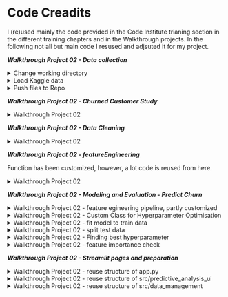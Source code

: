 # Code Creadits

I (re)used mainly the code provided in the Code Institute trianing section in the different training chapters and in the Walkthrough projects. In the following not all but main code I resused and adjsuted it for my project.

***Walkthrough Project 02 - Data collection***

<details>
    <summary>Change working directory</summary>

    import os
    current_dir = os.getcwd()
    current_dir

    os.chdir(os.path.dirname(current_dir))
    print("You set a new current directory")

    current_dir = os.getcwd()
    current_dir

</details>

<details>
    <summary>Load Kaggle data</summary>

    import os
    os.environ['KAGGLE_CONFIG_DIR'] = os.getcwd()
    ! chmod 600 kaggle.json

    KaggleDatasetPath = "codeinstitute/telecom-churn-dataset"
    DestinationFolder = "inputs/datasets/raw"   
    ! kaggle datasets download -d {KaggleDatasetPath} -p {DestinationFolder}

    ! unzip {DestinationFolder}/*.zip -d {DestinationFolder} \
    && rm {DestinationFolder}/*.zip \
    && rm kaggle.json

    import pandas as pd
    df = pd.read_csv(f"inputs/datasets/raw/WA_Fn-UseC_-Telco-Customer-Churn.csv")
    df.head()

</details>

<details>
    <summary>Push files to Repo</summary>

    import os
    try:
      os.makedirs(name='outputs/datasets/collection') # create outputs/datasets/collection folder
    except Exception as e:
      print(e)

    df.to_csv(f"outputs/datasets/collection/TelcoCustomerChurn.csv",index=False)

</details>

***Walkthrough Project 02 - Churned Customer Study***

<details>
    <summary>Walkthrough Project 02</summary>

      from ydata_profiling import ProfileReport
      pandas_report = ProfileReport(df=df, minimal=True)
      pandas_report.to_notebook_iframe()

      from feature_engine.encoding import OneHotEncoder
      encoder = OneHotEncoder(variables=df.columns[df.dtypes=='object'].to_list(), drop_last=False)
      df_ohe = encoder.fit_transform(df)
      print(df_ohe.shape)
      df_ohe.head(3)

</details>

***Walkthrough Project 02 - Data Cleaning***

<details>
    <summary>Walkthrough Project 02</summary>

      missing_data_absolute = df.isnull().sum()

      from sklearn.model_selection import train_test_split
      TrainSet, TestSet, _, __ = train_test_split(
                                        df,
                                        df['Churn'],
                                        test_size=0.2,
                                        random_state=0) 

      TrainSet.to_csv("outputs/datasets/cleaned/TrainSetCleaned.csv", index=False)

      TestSet.to_csv("outputs/datasets/cleaned/TestSetCleaned.csv", index=False)

</details>

***Walkthrough Project 02 - featureEngineering***

Function has been customized, however, a lot code is reused from here.

<details>
    <summary>Walkthrough Project 02</summary>

      import scipy.stats as stats
      import matplotlib.pyplot as plt
      import seaborn as sns
      import pandas as pd
      import warnings
      from feature_engine import transformation as vt
      from feature_engine.outliers import Winsorizer
      from feature_engine.encoding import OrdinalEncoder
      sns.set(style="whitegrid")
      warnings.filterwarnings('ignore')


      def FeatureEngineeringAnalysis(df, analysis_type=None):
          """
          - used for quick feature engineering on numerical and categorical variables
          to decide which transformation can better transform the distribution shape
          - Once transformed, use a reporting tool, like ydata-profiling, to evaluate distributions
          """
          check_missing_values(df)
          allowed_types = ['numerical', 'ordinal_encoder', 'outlier_winsorizer']
          check_user_entry_on_analysis_type(analysis_type, allowed_types)
          list_column_transformers = define_list_column_transformers(analysis_type)

          # Loop in each variable and engineer the data according to the analysis type
          df_feat_eng = pd.DataFrame([])
          for column in df.columns:
              # create additional columns (column_method) to apply the methods
              df_feat_eng = pd.concat([df_feat_eng, df[column]], axis=1)
              for method in list_column_transformers:
                  df_feat_eng[f"{column}_{method}"] = df[column]

              # Apply transformers in respective column_transformers
              df_feat_eng, list_applied_transformers = apply_transformers(
                  analysis_type, df_feat_eng, column)

              # For each variable, assess how the transformations perform
              transformer_evaluation(
                  column, list_applied_transformers, analysis_type, df_feat_eng)

          return df_feat_eng


      def check_user_entry_on_analysis_type(analysis_type, allowed_types):
          """ Check analysis type """
          if analysis_type is None:
              raise SystemExit(
                  f"You should pass analysis_type parameter as one of the following options: {allowed_types}")
          if analysis_type not in allowed_types:
              raise SystemExit(
                  f"analysis_type argument should be one of these options: {allowed_types}")


      def check_missing_values(df):
          if df.isna().sum().sum() != 0:
              raise SystemExit(
                  f"There is a missing value in your dataset. Please handle that before getting into feature engineering.")


      def define_list_column_transformers(analysis_type):
          """ Set suffix columns according to analysis_type"""
          if analysis_type == 'numerical':
              list_column_transformers = [
                  "log_e", "log_10", "reciprocal", "power", "box_cox", "yeo_johnson"]

          elif analysis_type == 'ordinal_encoder':
              list_column_transformers = ["ordinal_encoder"]

          elif analysis_type == 'outlier_winsorizer':
              list_column_transformers = ['iqr']

          return list_column_transformers


      def apply_transformers(analysis_type, df_feat_eng, column):
          for col in df_feat_eng.select_dtypes(include='category').columns:
              df_feat_eng[col] = df_feat_eng[col].astype('object')

          if analysis_type == 'numerical':
              df_feat_eng, list_applied_transformers = FeatEngineering_Numerical(
                  df_feat_eng, column)

          elif analysis_type == 'outlier_winsorizer':
              df_feat_eng, list_applied_transformers = FeatEngineering_OutlierWinsorizer(
                  df_feat_eng, column)

          elif analysis_type == 'ordinal_encoder':
              df_feat_eng, list_applied_transformers = FeatEngineering_CategoricalEncoder(
                  df_feat_eng, column)

          return df_feat_eng, list_applied_transformers


      def transformer_evaluation(column, list_applied_transformers, analysis_type, df_feat_eng):
          # For each variable, assess how the transformations perform
          print(f"* Variable Analyzed: {column}")
          print(f"* Applied transformation: {list_applied_transformers} \n")
          for col in [column] + list_applied_transformers:

              if analysis_type != 'ordinal_encoder':
                  DiagnosticPlots_Numerical(df_feat_eng, col)

              else:
                  if col == column:
                      DiagnosticPlots_Categories(df_feat_eng, col)
                  else:
                      DiagnosticPlots_Numerical(df_feat_eng, col)

              print("\n")


      def DiagnosticPlots_Categories(df_feat_eng, col):
          plt.figure(figsize=(4, 3))
          sns.countplot(data=df_feat_eng, x=col, palette=[
                        '#432371'], order=df_feat_eng[col].value_counts().index)
          plt.xticks(rotation=90)
          plt.suptitle(f"{col}", fontsize=30, y=1.05)
          plt.show()
          print("\n")


      def DiagnosticPlots_Numerical(df, variable):
          fig, axes = plt.subplots(1, 3, figsize=(12, 4))
          sns.histplot(data=df, x=variable, kde=True, element="step", ax=axes[0])
          stats.probplot(df[variable], dist="norm", plot=axes[1])
          sns.boxplot(x=df[variable], ax=axes[2])

          axes[0].set_title('Histogram')
          axes[1].set_title('QQ Plot')
          axes[2].set_title('Boxplot')
          fig.suptitle(f"{variable}", fontsize=30, y=1.05)
          plt.tight_layout()
          plt.show()


      def FeatEngineering_CategoricalEncoder(df_feat_eng, column):
          list_methods_worked = []
          try:
              encoder = OrdinalEncoder(encoding_method='arbitrary', variables=[
                                      f"{column}_ordinal_encoder"])
              df_feat_eng = encoder.fit_transform(df_feat_eng)
              list_methods_worked.append(f"{column}_ordinal_encoder")

          except Exception:
              df_feat_eng.drop([f"{column}_ordinal_encoder"], axis=1, inplace=True)

          return df_feat_eng, list_methods_worked


      def FeatEngineering_OutlierWinsorizer(df_feat_eng, column):
          list_methods_worked = []

          # Winsorizer iqr
          try:
              disc = Winsorizer(
                  capping_method='iqr', tail='both', fold=1.5, variables=[f"{column}_iqr"])
              df_feat_eng = disc.fit_transform(df_feat_eng)
              list_methods_worked.append(f"{column}_iqr")
          except Exception:
              df_feat_eng.drop([f"{column}_iqr"], axis=1, inplace=True)

          return df_feat_eng, list_methods_worked


      def FeatEngineering_Numerical(df_feat_eng, column):
          list_methods_worked = []

          # LogTransformer base e
          try:
              lt = vt.LogTransformer(variables=[f"{column}_log_e"])
              df_feat_eng = lt.fit_transform(df_feat_eng)
              list_methods_worked.append(f"{column}_log_e")
          except Exception:
              df_feat_eng.drop([f"{column}_log_e"], axis=1, inplace=True)

          # LogTransformer base 10
          try:
              lt = vt.LogTransformer(variables=[f"{column}_log_10"], base='10')
              df_feat_eng = lt.fit_transform(df_feat_eng)
              list_methods_worked.append(f"{column}_log_10")
          except Exception:
              df_feat_eng.drop([f"{column}_log_10"], axis=1, inplace=True)

          # ReciprocalTransformer
          try:
              rt = vt.ReciprocalTransformer(variables=[f"{column}_reciprocal"])
              df_feat_eng = rt.fit_transform(df_feat_eng)
              list_methods_worked.append(f"{column}_reciprocal")
          except Exception:
              df_feat_eng.drop([f"{column}_reciprocal"], axis=1, inplace=True)

          # PowerTransformer
          try:
              pt = vt.PowerTransformer(variables=[f"{column}_power"])
              df_feat_eng = pt.fit_transform(df_feat_eng)
              list_methods_worked.append(f"{column}_power")
          except Exception:
              df_feat_eng.drop([f"{column}_power"], axis=1, inplace=True)

          # BoxCoxTransformer
          try:
              bct = vt.BoxCoxTransformer(variables=[f"{column}_box_cox"])
              df_feat_eng = bct.fit_transform(df_feat_eng)
              list_methods_worked.append(f"{column}_box_cox")
          except Exception:
              df_feat_eng.drop([f"{column}_box_cox"], axis=1, inplace=True)

          # YeoJohnsonTransformer
          try:
              yjt = vt.YeoJohnsonTransformer(variables=[f"{column}_yeo_johnson"])
              df_feat_eng = yjt.fit_transform(df_feat_eng)
              list_methods_worked.append(f"{column}_yeo_johnson")
          except Exception:
              df_feat_eng.drop([f"{column}_yeo_johnson"], axis=1, inplace=True)

          return df_feat_eng, list_methods_worked



      from feature_engine.selection import SmartCorrelatedSelection
      corr_sel = SmartCorrelatedSelection(variables=None, method="spearman", threshold=0.6, selection_method="variance")

      corr_sel.fit_transform(df_engineering)
      corr_sel.correlated_feature_sets_
      
      corr_sel.features_to_drop_

</details>

***Walkthrough Project 02 - Modeling and Evaluation - Predict Churn***

<details>
    <summary>Walkthrough Project 02 - feature egineering pipeline, partly customized</summary>

      from sklearn.pipeline import Pipeline

      # Feature Engineering
      from feature_engine.selection import SmartCorrelatedSelection
      from feature_engine.encoding import OrdinalEncoder


      def PipelineDataCleaningAndFeatureEngineering():
          pipeline_base = Pipeline([
              ("OrdinalCategoricalEncoder", OrdinalEncoder(encoding_method='arbitrary',
                                                          variables=['gender', 'Partner', 'Dependents', 'PhoneService',
                                                                      'MultipleLines', 'InternetService', 'OnlineSecurity',
                                                                      'OnlineBackup', 'DeviceProtection', 'TechSupport',
                                                                      'StreamingTV', 'StreamingMovies', 'Contract',
                                                                      'PaperlessBilling', 'PaymentMethod'])),

              ("SmartCorrelatedSelection", SmartCorrelatedSelection(variables=None,
              method="spearman", threshold=0.6, selection_method="variance")),

          ])

          return pipeline_base


      PipelineDataCleaningAndFeatureEngineering()

</details>

<details>
    <summary>Walkthrough Project 02 - Custom Class for Hyperparameter Optimisation</summary>

      from sklearn.model_selection import GridSearchCV

class HyperparameterOptimizationSearch:

    def __init__(self, models, params):
        self.models = models
        self.params = params
        self.keys = models.keys()
        self.grid_searches = {}

    def fit(self, X, y, cv, n_jobs, verbose=1, scoring=None, refit=False):
        for key in self.keys:
            print(f"\nRunning GridSearchCV for {key} \n")

            model = PipelineClf(self.models[key])
            params = self.params[key]
            gs = GridSearchCV(model, params, cv=cv, n_jobs=n_jobs,
                              verbose=verbose, scoring=scoring, )
            gs.fit(X, y)
            self.grid_searches[key] = gs

    def score_summary(self, sort_by='mean_score'):
        def row(key, scores, params):
            d = {
                'estimator': key,
                'min_score': min(scores),
                'max_score': max(scores),
                'mean_score': np.mean(scores),
                'std_score': np.std(scores),
            }
            return pd.Series({**params, **d})

        rows = []
        for k in self.grid_searches:
            params = self.grid_searches[k].cv_results_['params']
            scores = []
            for i in range(self.grid_searches[k].cv):
                key = "split{}_test_score".format(i)
                r = self.grid_searches[k].cv_results_[key]
                scores.append(r.reshape(len(params), 1))

            all_scores = np.hstack(scores)
            for p, s in zip(params, all_scores):
                rows.append((row(k, s, p)))

        df = pd.concat(rows, axis=1).T.sort_values([sort_by], ascending=False)
        columns = ['estimator', 'min_score',
                   'mean_score', 'max_score', 'std_score']
        columns = columns + [c for c in df.columns if c not in columns]
        return df[columns], self.grid_searches

</details>

<details>
    <summary>Walkthrough Project 02 - fit model to train data</summary>

      pipeline_data_cleaning_feat_eng = PipelineDataCleaningAndFeatureEngineering()
      X_train = pipeline_data_cleaning_feat_eng.fit_transform(X_train)
      X_test = pipeline_data_cleaning_feat_eng.transform(X_test)
      print(X_train.shape, y_train.shape, X_test.shape, y_test.shape)

</details>

<details>
    <summary>Walkthrough Project 02 - split test data</summary>

      from sklearn.model_selection import train_test_split
      X_train, X_test, y_train, y_test = train_test_split(
          df.drop(['Churn'], axis=1),
          df['Churn'],
          test_size=0.2,
          random_state=0,
      )

      print(X_train.shape, y_train.shape, X_test.shape, y_test.shape)

    X_train = X_train.filter(best_features)
    X_test = X_test.filter(best_features)

    print(X_train.shape, y_train.shape, X_test.shape, y_test.shape)
    X_train.head(3)

</details>

<details>
    <summary>Walkthrough Project 02 - Finding best hyperparameter</summary>

      models_search = {
          "XGBClassifier":XGBClassifier(random_state=0),
      }

      params_search = {
          "XGBClassifier":{
              'model__learning_rate': [1e-1,1e-2,1e-3], 
              'model__max_depth': [3,10,None],
          }
      }

</details>

<details>
    <summary>Walkthrough Project 02 - feature importance check</summary>

        # create DataFrame to display feature importance
        df_feature_importance = (pd.DataFrame(data={
            'Feature': X_train.columns[pipeline_clf['feat_selection'].get_support()],
            'Importance': pipeline_clf['model'].feature_importances_})
            .sort_values(by='Importance', ascending=False)
        )

        # re-assign best_features order
        best_features = df_feature_importance['Feature'].to_list()

        # Most important features statement and plot
        print(f"* These are the {len(best_features)} most important features in descending order. "
            f"The model was trained on them: \n{df_feature_importance['Feature'].to_list()}")

        df_feature_importance.plot(kind='bar', x='Feature', y='Importance')
        plt.show()

</details>

***Walkthrough Project 02 - Streamlit pages and preparation***

<details>
    <summary>Walkthrough Project 02 - reuse structure of app.py </summary>

      import streamlit as st
      from app_pages.multipage import MultiPage

      # load pages scripts
      from app_pages.page_summary import page_summary_body
      from app_pages.page_churned_customer_study import page_churned_customer_study_body
      from app_pages.page_prospect import page_prospect_body
      from app_pages.page_project_hypothesis import page_project_hypothesis_body
      from app_pages.page_predict_churn import page_predict_churn_body
      from app_pages.page_predict_tenure import page_predict_tenure_body
      from app_pages.page_cluster import page_cluster_body

      app = MultiPage(app_name= "Churnometer") # Create an instance of the app 

      # Add your app pages here using .add_page()
      app.add_page("Quick Project Summary", page_summary_body)
      app.add_page("Customer Base Churn Study", page_churned_customer_study_body)
      app.add_page("Prospect Churnometer", page_prospect_body)
      app.add_page("Project Hypothesis and Validation", page_project_hypothesis_body)
      app.add_page("ML: Prospect Churn", page_predict_churn_body)
      app.add_page("ML: Prospect Tenure", page_predict_tenure_body)
      app.add_page("ML: Cluster Analysis", page_cluster_body)

      app.run() # Run the  app
</details>

<details>
    <summary>Walkthrough Project 02 - reuse structure of src/predictive_analysis_ui </summary>

      import streamlit as st


      def predict_churn(X_live, churn_features, churn_pipeline_dc_fe, churn_pipeline_model):

          # from live data, subset features related to this pipeline
          X_live_churn = X_live.filter(churn_features)

          # apply data cleaning / feat engine pipeline to live data
          X_live_churn_dc_fe = churn_pipeline_dc_fe.transform(X_live_churn)

          # predict
          churn_prediction = churn_pipeline_model.predict(X_live_churn_dc_fe)
          churn_prediction_proba = churn_pipeline_model.predict_proba(
              X_live_churn_dc_fe)
          # st.write(churn_prediction_proba)

          # Create a logic to display the results
          churn_prob = churn_prediction_proba[0, churn_prediction][0]*100
          if churn_prediction == 1:
              churn_result = 'will'
          else:
              churn_result = 'will not'

          statement = (
              f'### There is {churn_prob.round(1)}% probability '
              f'that this prospect **{churn_result} churn**.')

          st.write(statement)

          return churn_prediction

</details>

<details>
    <summary>Walkthrough Project 02 - reuse structure of src/data_management </summary>

      import streamlit as st
      import pandas as pd
      import numpy as np
      import joblib

      @st.cache_data
      def load_telco_data():
          df = pd.read_csv("outputs/datasets/collection/TelcoCustomerChurn.csv")
          return df


      def load_pkl_file(file_path):
          return joblib.load(filename=file_path)

</details>
